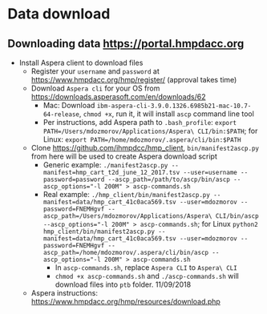 # Data download

## Downloading data https://portal.hmpdacc.org

- Install Aspera client to download files
    - Register your `username` and `password` at https://www.hmpdacc.org/hmp/register/ (approval takes time)
    - Download `Aspera cli` for your OS from https://downloads.asperasoft.com/en/downloads/62
        - Mac: Download `ibm-aspera-cli-3.9.0.1326.6985b21-mac-10.7-64-release`, `chmod +x`, run it, it will install `ascp` command line tool
        - Per instructions, add Aspera path to `.bash_profile`: `export PATH=/Users/mdozmorov/Applications/Aspera\ CLI/bin:$PATH`; for Linux: `export PATH=/home/mdozmorov/.aspera/cli/bin:$PATH`
    - Clone https://github.com/ihmpdcc/hmp_client, `bin/manifest2ascp.py` from here will be used to create Aspera download script
        - Generic example: `./manifest2ascp.py --manifest=hmp_cart_t2d_june_12_2017.tsv --user=username --password=password --ascp_path=/path/to/ascp/bin/ascp --ascp_options="-l 200M" > ascp-commands.sh`
        - Real example: `./hmp_client/bin/manifest2ascp.py --manifest=data/hmp_cart_41c0aca569.tsv --user=mdozmorov --password=FNEMHgvf --ascp_path=/Users/mdozmorov/Applications/Aspera\ CLI/bin/ascp --ascp_options="-l 200M" > ascp-commands.sh`; for Linux `python2 hmp_client/bin/manifest2ascp.py --manifest=data/hmp_cart_41c0aca569.tsv --user=mdozmorov --password=FNEMHgvf --ascp_path=/home/mdozmorov/.aspera/cli/bin/ascp --ascp_options="-l 200M" > ascp-commands.sh`
            - In `ascp-commands.sh`, replace `Aspera CLI` to `Aspera\ CLI`
            - `chmod +x ascp-commands.sh` and `./ascp-commands.sh` will download files into `ptb` folder. 11/09/2018
    - Aspera instructions: https://www.hmpdacc.org/hmp/resources/download.php



